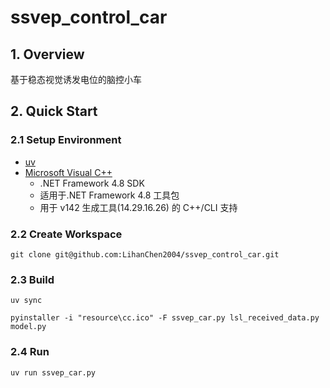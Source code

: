 # ssvep_control_car

## 1. Overview

基于稳态视觉诱发电位的脑控小车

## 2. Quick Start

### 2.1 Setup Environment

- [uv](https://docs.astral.sh/uv/getting-started/installation/)
- [Microsoft Visual C++](https://visualstudio.microsoft.com/visual-cpp-build-tools/)
  - .NET Framework 4.8 SDK
  - 适用于.NET Framework 4.8 工具包
  - 用于 v142 生成工具(14.29.16.26) 的 C++/CLI 支持

### 2.2 Create Workspace

```shell
git clone git@github.com:LihanChen2004/ssvep_control_car.git
```

### 2.3 Build

```shell
uv sync
```

```shell
pyinstaller -i "resource\cc.ico" -F ssvep_car.py lsl_received_data.py model.py
```

### 2.4 Run

```shell
uv run ssvep_car.py
```
